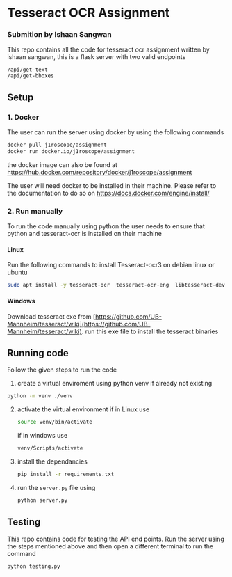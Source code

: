 # Tesseract OCR Assignment 
### Submition by Ishaan Sangwan

This repo contains all the code for tesseract ocr assignment written by ishaan sangwan, this is a flask server with two valid endpoints 
```
/api/get-text
/api/get-bboxes
```

## Setup

### 1. Docker 
The user can run the server using docker by using the following commands 

```bash
docker pull j1roscope/assignment
docker run docker.io/j1roscope/assignment
```
the docker image can also be found at 
https://hub.docker.com/repository/docker/j1roscope/assignment

The user will need docker to be installed in their machine. Please refer to the documentation to do so on https://docs.docker.com/engine/install/

### 2. Run manually 
To run the code manually using python the user needs to ensure that python and tesseract-ocr is installed on their machine

#### Linux
Run the following commands to install Tesseract-ocr3  on debian linux or ubuntu

```bash
sudo apt install -y tesseract-ocr  tesseract-ocr-eng  libtesseract-dev libleptonica-dev 

```
#### Windows
Download tesseract exe from [https://github.com/UB-Mannheim/tesseract/wiki](https://github.com/UB-Mannheim/tesseract/wiki).
run this exe file to install the tesseract binaries

## Running code
Follow the given steps to run the code 

1. create a virtual enviroment using python venv if already not existing 
```bash
python -m venv ./venv
```
2. activate the virtual environment 
	if in Linux use 
	```bash 
	source venv/bin/activate
	```
	if in windows use 
	```cmd
	venv/Scripts/activate
	``` 
3. install the dependancies 
	```bash 
	pip install -r requirements.txt
	```
4. run the ```server.py``` file using 
	```bash
	python server.py
	```

## Testing 
This repo contains code for testing the API end points.
Run the server using the steps mentioned above and then open a different terminal to run the command
```bash
python testing.py
```


 

 
